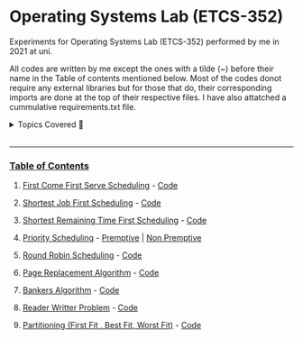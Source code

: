 # Operating Systems Lab (ETCS-352)
Experiments for Operating Systems Lab (ETCS-352) performed by me in 2021 at uni.

All codes are written by me except the ones with a tilde (~) before their name in the Table of contents mentioned below. Most of the codes donot require any external libraries but for those that do, their corresponding imports are done at the top of their respective files. I have also attatched a cummulative requirements.txt file.

<details><summary>Topics Covered 🌟</summary>

<p>

1. Job scheduling in Operating System
2. First Come First Serve Scheduling
3. Shortest Job First Scheduling
4. Shortest Remaining Time First Scheduling
5. Priority Scheduling
6. Premptive Priority Scheduling
7. Non Premptive Priority Scheduling
8. Round Robin Scheduling
9. Page Replacement Algorithm
10. First In First Out Page Replacement Algorithm
11. Optimal Page Replacement Algorithm
12. Least Recently Used Page Replacement Algorithm (LRU)
13. Bankers Algorithm
14. Reader Writter Problem
15. Partitioning 
16. Memory partitioning
17. First Fit Memory partitioning
18. Best Fit Memory partitioning
19. Worst Fit Memory partitioning

  

</p>
</details><br/>

------------


### <u>Table of Contents</u>

1. [First Come First Serve Scheduling](/1.%20First%20Come%20First%20Serve%20Scheduling) - [Code](/1.%20First%20Come%20First%20Serve%20Scheduling/fcfs.py)

2. [Shortest Job First Scheduling](/2.%20Shortest%20Job%20First%20Scheduling) - [Code](/2.%20Shortest%20Job%20First%20Scheduling/sjf.py)

3. [Shortest Remaining Time First Scheduling](/3.%20Shortest%20Remaining%20Time%20First%20Scheduling) - [Code](/3.%20Shortest%20Remaining%20Time%20First%20Scheduling/srtf.py)

4. [Priority Scheduling](/4.%20Priority%20Scheduling) - [Premptive](/4.%20Priority%20Scheduling/Priority-Premptive.py) | [Non Premptive](/4.%20Priority%20Scheduling/Priority-NonPremptive.py)

5. [Round Robin Scheduling](/5.%20Round%20Robin%20Scheduling) - [Code](/5.%20Round%20Robin%20Scheduling/roundRobin.py)

6. [Page Replacement Algorithm](/6.%20Page%20Replacement%20Algorithm) - [Code](/6.%20Page%20Replacement%20Algorithm)

7. [Bankers Algorithm](/7.%20Bankers%20Algorithm) - [Code](/7.%20Bankers%20Algorithm/banker.py)

8. [Reader Writter Problem](/8.%20Reader%20Writter%20Problem) - [Code](/8.%20Reader%20Writter%20Problem/readerWritter.py)

9. [Partitioning (First Fit , Best Fit, Worst Fit)](/9.%20Partitioning%20(First%20Fit%20%2C%20Best%20Fit%2C%20Worst%20Fit)) - [Code](/9.%20Partitioning%20(First%20Fit%20%2C%20Best%20Fit%2C%20Worst%20Fit)/partitioning.py)

</b>